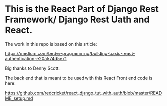 # This is the React Part of Django Rest Framework/ Django Rest Uath and React.

The work in this repo is based on this article:

https://medium.com/better-programming/building-basic-react-authentication-e20a574d5e71

Big thanks to Denny Scott.

The back end that is meant to be used with this React Front end code is here:

https://github.com/redcricket/react_django_tut_with_auth/blob/master/README_setup.md
